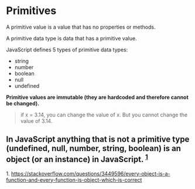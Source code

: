 # Primitives

A primitive value is a value that has no properties or methods.

A primitive data type is data that has a primitive value.

JavaScript defines 5 types of primitive data types:
* string
* number
* boolean
* null
* undefined

**Primitive values are immutable (they are hardcoded and therefore cannot be changed).**

>if x = 3.14, you can change the value of x. But you cannot change the value of 3.14.

## In JavaScript anything that is not a primitive type (undefined, null, number, string, boolean) is an object (or an instance) in JavaScript. <sup>[1](#functionIsObject)</sup>


<a name="functionIsObject">1. https://stackoverflow.com/questions/3449596/every-object-is-a-function-and-every-function-is-object-which-is-correct</a>